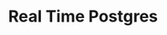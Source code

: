 ---
title: Real Time Postgres
description: Postgres Change Data Capture can trigger temporal workflows
---